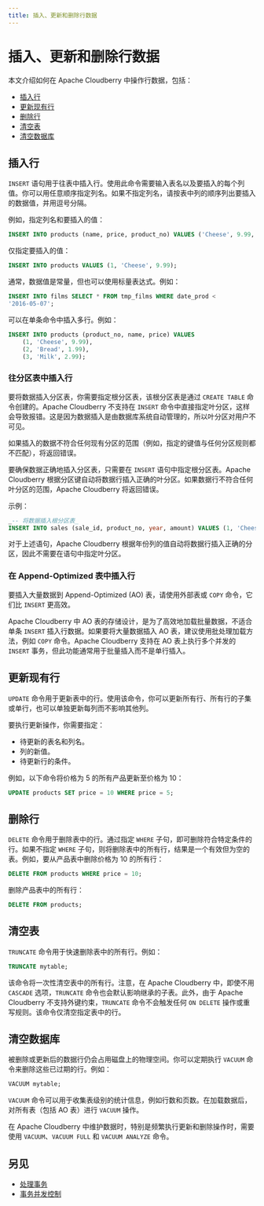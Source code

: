 ```yaml
---
title: 插入、更新和删除行数据
---
```


# 插入、更新和删除行数据

本文介绍如何在 Apache Cloudberry 中操作行数据，包括：

- [插入行](#插入行)
- [更新现有行](#更新现有行)
- [删除行](#删除行)
- [清空表](#清空表)
- [清空数据库](#清空数据库)

## 插入行

`INSERT` 语句用于往表中插入行。使用此命令需要输入表名以及要插入的每个列值。你可以用任意顺序指定列名。如果不指定列名，请按表中列的顺序列出要插入的数据值，并用逗号分隔。

例如，指定列名和要插入的值：

```sql
INSERT INTO products (name, price, product_no) VALUES ('Cheese', 9.99, 1);
```

仅指定要插入的值：

```sql
INSERT INTO products VALUES (1, 'Cheese', 9.99);
```

通常，数据值是常量，但也可以使用标量表达式。例如：

```sql
INSERT INTO films SELECT * FROM tmp_films WHERE date_prod <
'2016-05-07';
```

可以在单条命令中插入多行。例如：

```sql
INSERT INTO products (product_no, name, price) VALUES
    (1, 'Cheese', 9.99),
    (2, 'Bread', 1.99),
    (3, 'Milk', 2.99);
```

### 往分区表中插入行

要将数据插入分区表，你需要指定根分区表，该根分区表是通过 `CREATE TABLE` 命令创建的。Apache Cloudberry 不支持在 `INSERT` 命令中直接指定叶分区，这样会导致报错。这是因为数据插入是由数据库系统自动管理的，所以叶分区对用户不可见。

如果插入的数据不符合任何现有分区的范围（例如，指定的键值与任何分区规则都不匹配），将返回错误。

要确保数据正确地插入分区表，只需要在 `INSERT` 语句中指定根分区表。Apache Cloudberry 根据分区键自动将数据行插入正确的叶分区。如果数据行不符合任何叶分区的范围，Apache Cloudberry 将返回错误。

示例：

```sql
_-- 将数据插入根分区表_
INSERT INTO sales (sale_id, product_no, year, amount) VALUES (1, 'Cheese', 2021, 9.99);
```

对于上述语句，Apache Cloudberry 根据年份列的值自动将数据行插入正确的分区，因此不需要在语句中指定叶分区。

### 在 Append-Optimized 表中插入行

要插入大量数据到 Append-Optimized (AO) 表，请使用外部表或 `COPY` 命令，它们比 `INSERT` 更高效。

Apache Cloudberry 中 AO 表的存储设计，是为了高效地加载批量数据，不适合单条 `INSERT` 插入行数据。如果要将大量数据插入 AO 表，建议使用批处理加载方法，例如 `COPY` 命令。Apache Cloudberry 支持在 AO 表上执行多个并发的 `INSERT` 事务，但此功能通常用于批量插入而不是单行插入。

## 更新现有行

`UPDATE` 命令用于更新表中的行。使用该命令，你可以更新所有行、所有行的子集或单行，也可以单独更新每列而不影响其他列。

要执行更新操作，你需要指定：

- 待更新的表名和列名。
- 列的新值。
- 待更新行的条件。

例如，以下命令将价格为 5 的所有产品更新至价格为 10：

```sql
UPDATE products SET price = 10 WHERE price = 5;
```

## 删除行

`DELETE` 命令用于删除表中的行。通过指定 `WHERE` 子句，即可删除符合特定条件的行。如果不指定 `WHERE` 子句，则将删除表中的所有行，结果是一个有效但为空的表。例如，要从产品表中删除价格为 10 的所有行：

```sql
DELETE FROM products WHERE price = 10;
```

删除产品表中的所有行：

```sql
DELETE FROM products;
```

## 清空表

`TRUNCATE` 命令用于快速删除表中的所有行。例如：

```sql
TRUNCATE mytable;
```

该命令将一次性清空表中的所有行。注意，在 Apache Cloudberry 中，即使不用 `CASCADE` 选项，`TRUNCATE` 命令也会默认影响继承的子表。此外，由于 Apache Cloudberry 不支持外键约束，`TRUNCATE` 命令不会触发任何 `ON DELETE` 操作或重写规则。该命令仅清空指定表中的行。

## 清空数据库

被删除或更新后的数据行仍会占用磁盘上的物理空间。你可以定期执行 `VACUUM` 命令来删除这些已过期的行。例如：

```sql
VACUUM mytable;
```

`VACUUM` 命令可以用于收集表级别的统计信息，例如行数和页数。在加载数据后，对所有表（包括 AO 表）进行 `VACUUM` 操作。

在 Apache Cloudberry 中维护数据时，特别是频繁执行更新和删除操作时，需要使用 `VACUUM`、`VACUUM FULL` 和 `VACUUM ANALYZE` 命令。

## 另见

- [处理事务](/i18n/zh/docusaurus-plugin-content-docs/current/work-with-transactions.md)
- [事务并发控制](/i18n/zh/docusaurus-plugin-content-docs/current/transactional-concurrency-control.md)
